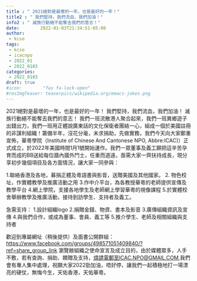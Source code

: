 ```yaml
---
title : " 2021絕對是最壞的一年，也是最好的一年！"
title2 : " 我們堅持，我們流血，我們加油！"
info2 : " 滅族行動絕不能奪去我們的意志！"
date:        2022-01-03T21:34:51-05:00
author:
 - kcso
tags:
 - kcso
 - icacnpo
 - 2022_01
 - 2022_0103
categories:
 - 2022_0103
draft: true
#icon:        "fas fa-lock-open"
#resImgTeaser: teaserpics/wikipedia.org/emacs-jokes.png
---
```


2021絕對是最壞的一年，也是最好的一年！
我們堅持，我們流血，我們加油！
滅族行動絕不能奪去我們的意志！
我們一班流散港人聚合起來，我們一班異鄉遊子出錢出力，我們一班用正體說廣東話的文化保衛者團結一心，組成一個於美國註冊的非謀利組織！籌備半年，沒花分毫，未求捐助，先做實務，我們今天向大家鄭重宣佈，華粵學院（Institute of Chinese And Cantonese NPO, Abbre:ICAC)）正式成立，於2022年美國時間1月1號開始運作。我們一眾董事及義工願把這辛苦孕育而成的BB送給每位牆內牆外鬥士，任重而道遠，亟需大家一齊扶持成長，現分享初步幾個項目及各方面情況，讓大家一同參與：

1.聯絡香港及各地，募捐正體及粵語書與影音，送贈美國及其他國家。
2. 物色校址，作實體教學及推廣活動之用
3.作中介平台，為各教授華粵的老師提供宣傳及教學平台
4.網上學院，支援各地學生及老師網上學習華粵的視像課程
5.於實體校舍舉辦教學及推廣活動，接待到訪學生、支持者及義工。

急需支持：
1.設計組織logo
2.捐贈金錢、物資、書本及影音
3.廣傳組織資訊及宣傳
4.與我們合作，或成為董事、會員、義工等
5.推介學生、老師及相關組織與支持者

歡迎到專屬網址（稍後提供）及面書公開群組：https://www.facebook.com/groups/498571051409840/?ref=share_group_link
瀏覽敝組織之使命宣言及成立目的，由於媒體眾多，人手不敷，若有查詢、捐助、饋贈及支持，煩請電郵至ICAC.NPO@GMAIL.COM,我們會有專人集中處理，祝願大家2022勁加油，唔好停，讓我們一起積極地打一場漂亮的硬仗，無悔今生，天佑香港，天佑華粵。
